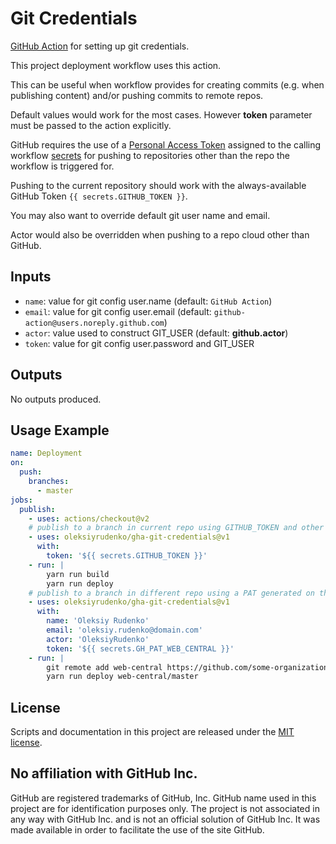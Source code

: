 # Git Credentials

[GitHub Action](https://github.com/features/actions) for setting up
git credentials.

This project deployment workflow uses this action.

This can be useful when workflow provides for creating commits
(e.g. when publishing content) and/or pushing commits to remote repos.

Default values would work for the most cases.
However **token** parameter must be passed to the action explicitly.

GitHub requires the use of
a [Personal Access Token](https://help.github.com/en/articles/creating-a-personal-access-token-for-the-command-line)
assigned to the calling workflow
[secrets](https://help.github.com/en/articles/virtual-environments-for-github-actions#creating-and-using-secrets-encrypted-variables)
for pushing to repositories other than the repo the workflow is triggered for.

Pushing to the current repository should work
with the always-available GitHub Token `{{ secrets.GITHUB_TOKEN }}`.

You may also want to override default git user name and email.

Actor would also be overridden when pushing to a repo cloud other than GitHub.

## Inputs

- `name`: value for git config user.name (default: `GitHub Action`)
- `email`: value for git config user.email (default: `github-action@users.noreply.github.com`)
- `actor`: value used to construct GIT_USER (default: **github.actor**)
- `token`: value for git config user.password and GIT_USER

## Outputs

No outputs produced.

## Usage Example

```yaml
name: Deployment
on:
  push:
    branches:
      - master
jobs:
  publish:
    - uses: actions/checkout@v2
    # publish to a branch in current repo using GITHUB_TOKEN and other default settings
    - uses: oleksiyrudenko/gha-git-credentials@v1
      with:
        token: '${{ secrets.GITHUB_TOKEN }}'
    - run: |
        yarn run build
        yarn run deploy
    # publish to a branch in different repo using a PAT generated on that other repo
    - uses: oleksiyrudenko/gha-git-credentials@v1
      with:
        name: 'Oleksiy Rudenko'
        email: 'oleksiy.rudenko@domain.com'
        actor: 'OleksiyRudenko'
        token: '${{ secrets.GH_PAT_WEB_CENTRAL }}'
    - run: |
        git remote add web-central https://github.com/some-organization/website.git
        yarn run deploy web-central/master
```

## License

Scripts and documentation in this project are released under the [MIT license](LICENSE).

## No affiliation with GitHub Inc.

GitHub are registered trademarks of GitHub, Inc.
GitHub name used in this project are for identification purposes only.
The project is not associated in any way with GitHub Inc.
and is not an official solution of GitHub Inc.
It was made available in order to facilitate the use of the site GitHub.
